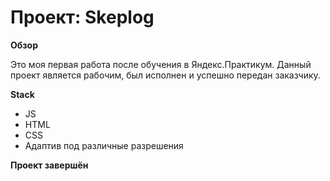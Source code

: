 # Проект: Skeplog

**Обзор**

Это моя первая работа после обучения в Яндекс.Практикум. 
Данный проект является рабочим, был исполнен и успешно передан заказчику. 

**Stack** 
* JS
* HTML
* CSS
* Адаптив под различные разрешения





**Проект завершён**


